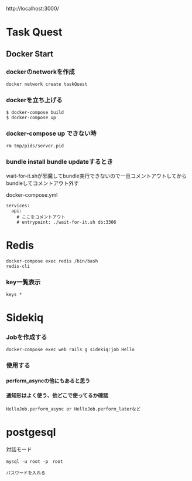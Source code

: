 http://localhost:3000/


# Task Quest
## Docker Start

### dockerのnetworkを作成
```
docker network create taskQuest
```

### dockerを立ち上げる
```
$ docker-compose build
$ docker-compose up
```

### docker-compose up できない時
```
rm tmp/pids/server.pid
```

### bundle install bundle updateするとき
wait-for-it.shが邪魔してbundle実行できないので一旦コメントアウトしてからbundleしてコメントアウト外す

docker-compose.yml
```
services:
  api:
    # ここをコメントアウト
    # entrypoint: ./wait-for-it.sh db:3306
```

# Redis
```
docker-compose exec redis /bin/bash
redis-cli
```

### key一覧表示
```
keys *
```


# Sidekiq

### Jobを作成する
```
docker-compose exec web rails g sidekiq:job Hello
```

### 使用する
#### perform_asyncの他にもあると思う
#### 通知形はよく使う、他どこで使ってるか確認
```
HelloJob.perform_async or HelloJob.perform_laterなど
```


# postgesql
対話モード
```
mysql -u root -p　root

パスワードを入れる
```
